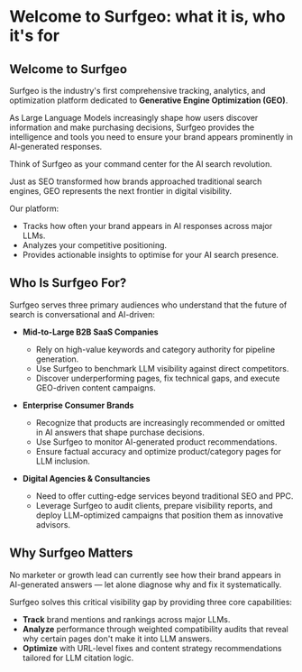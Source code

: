 # Welcome to Surfgeo: what it is, who it's for

## Welcome to Surfgeo

Surfgeo is the industry's first comprehensive tracking, analytics, and optimization platform dedicated to **Generative Engine Optimization (GEO)**.

As Large Language Models increasingly shape how users discover information and make purchasing decisions, Surfgeo provides the intelligence and tools you need to ensure your brand appears prominently in AI-generated responses.

Think of Surfgeo as your command center for the AI search revolution.

Just as SEO transformed how brands approached traditional search engines, GEO represents the next frontier in digital visibility.

Our platform:
- Tracks how often your brand appears in AI responses across major LLMs.
- Analyzes your competitive positioning.
- Provides actionable insights to optimise for your AI search presence.

## Who Is Surfgeo For?

Surfgeo serves three primary audiences who understand that the future of search is conversational and AI-driven:

- **Mid-to-Large B2B SaaS Companies**
  - Rely on high-value keywords and category authority for pipeline generation.
  - Use Surfgeo to benchmark LLM visibility against direct competitors.
  - Discover underperforming pages, fix technical gaps, and execute GEO-driven content campaigns.

- **Enterprise Consumer Brands**
  - Recognize that products are increasingly recommended or omitted in AI answers that shape purchase decisions.
  - Use Surfgeo to monitor AI-generated product recommendations.
  - Ensure factual accuracy and optimize product/category pages for LLM inclusion.

- **Digital Agencies & Consultancies**
  - Need to offer cutting-edge services beyond traditional SEO and PPC.
  - Leverage Surfgeo to audit clients, prepare visibility reports, and deploy LLM-optimized campaigns that position them as innovative advisors.

## Why Surfgeo Matters

No marketer or growth lead can currently see how their brand appears in AI-generated answers — let alone diagnose why and fix it systematically.

Surfgeo solves this critical visibility gap by providing three core capabilities:
- **Track** brand mentions and rankings across major LLMs.
- **Analyze** performance through weighted compatibility audits that reveal why certain pages don't make it into LLM answers.
- **Optimize** with URL-level fixes and content strategy recommendations tailored for LLM citation logic.
